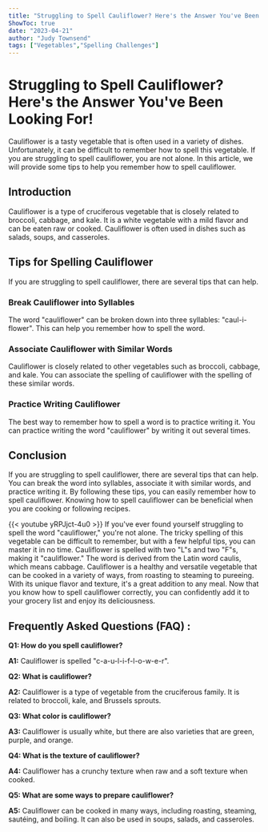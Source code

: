 ```yaml
---
title: "Struggling to Spell Cauliflower? Here's the Answer You've Been Looking For!"
ShowToc: true 
date: "2023-04-21"
author: "Judy Townsend" 
tags: ["Vegetables","Spelling Challenges"]
---
```

# Struggling to Spell Cauliflower? Here's the Answer You've Been Looking For!

Cauliflower is a tasty vegetable that is often used in a variety of dishes. Unfortunately, it can be difficult to remember how to spell this vegetable. If you are struggling to spell cauliflower, you are not alone. In this article, we will provide some tips to help you remember how to spell cauliflower.

## Introduction

Cauliflower is a type of cruciferous vegetable that is closely related to broccoli, cabbage, and kale. It is a white vegetable with a mild flavor and can be eaten raw or cooked. Cauliflower is often used in dishes such as salads, soups, and casseroles.

## Tips for Spelling Cauliflower

If you are struggling to spell cauliflower, there are several tips that can help.

### Break Cauliflower into Syllables

The word "cauliflower" can be broken down into three syllables: "caul-i-flower". This can help you remember how to spell the word.

### Associate Cauliflower with Similar Words

Cauliflower is closely related to other vegetables such as broccoli, cabbage, and kale. You can associate the spelling of cauliflower with the spelling of these similar words.

### Practice Writing Cauliflower

The best way to remember how to spell a word is to practice writing it. You can practice writing the word "cauliflower" by writing it out several times.

## Conclusion

If you are struggling to spell cauliflower, there are several tips that can help. You can break the word into syllables, associate it with similar words, and practice writing it. By following these tips, you can easily remember how to spell cauliflower. Knowing how to spell cauliflower can be beneficial when you are cooking or following recipes.

{{< youtube yRPJjct-4u0 >}} 
If you've ever found yourself struggling to spell the word "cauliflower," you're not alone. The tricky spelling of this vegetable can be difficult to remember, but with a few helpful tips, you can master it in no time. Cauliflower is spelled with two "L"s and two "F"s, making it "cauliflower." The word is derived from the Latin word caulis, which means cabbage. Cauliflower is a healthy and versatile vegetable that can be cooked in a variety of ways, from roasting to steaming to pureeing. With its unique flavor and texture, it's a great addition to any meal. Now that you know how to spell cauliflower correctly, you can confidently add it to your grocery list and enjoy its deliciousness.

## Frequently Asked Questions (FAQ) :
**Q1: How do you spell cauliflower?**

**A1:** Cauliflower is spelled "c-a-u-l-i-f-l-o-w-e-r".

**Q2: What is cauliflower?**

**A2:** Cauliflower is a type of vegetable from the cruciferous family. It is related to broccoli, kale, and Brussels sprouts.

**Q3: What color is cauliflower?**

**A3:** Cauliflower is usually white, but there are also varieties that are green, purple, and orange.

**Q4: What is the texture of cauliflower?**

**A4:** Cauliflower has a crunchy texture when raw and a soft texture when cooked.

**Q5: What are some ways to prepare cauliflower?**

**A5:** Cauliflower can be cooked in many ways, including roasting, steaming, sautéing, and boiling. It can also be used in soups, salads, and casseroles.





